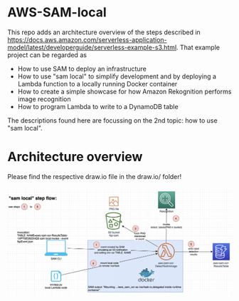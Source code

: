 # AWS-SAM-local

This repo adds an architecture overview of the steps described in https://docs.aws.amazon.com/serverless-application-model/latest/developerguide/serverless-example-s3.html. That example project can be regarded as

* How to use SAM to deploy an infrastructure
* How to use "sam local" to simplify development and by deploying a Lambda function to a locally running Docker container
* How to create a simple showcase for how Amazon Rekognition performs image recognition
* How to program Lambda to write to a DynamoDB table

The descriptions found here are focussing on the 2nd topic: how to use "sam local".

# Architecture overview

Please find the respective draw.io file in the draw.io/ folder!

![Architecture Image](./img/SAM-local-example.png)
